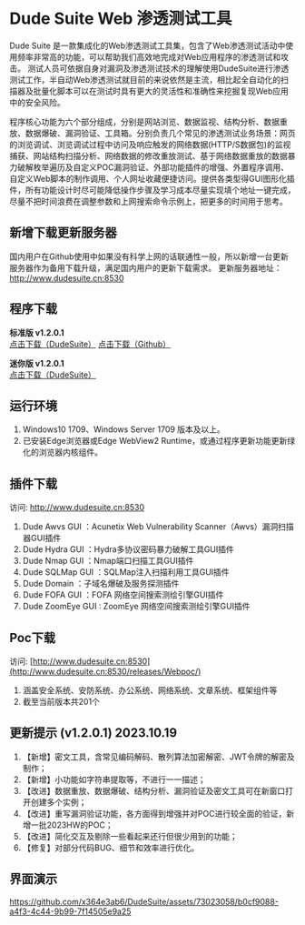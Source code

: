 # Dude Suite Web 渗透测试工具

Dude Suite 是一款集成化的Web渗透测试工具集，包含了Web渗透测试活动中使用频率非常高的功能，可以帮助我们高效地完成对Web应用程序的渗透测试和攻击。
测试人员可依据自身对漏洞及渗透测试技术的理解使用DudeSuite进行渗透测试工作，半自动Web渗透测试就目前的来说依然是主流，相比起全自动化的扫描器及批量化脚本可以在测试时具有更大的灵活性和准确性来挖掘复现Web应用中的安全风险。

程序核心功能为六个部分组成，分别是网站浏览、数据监视、结构分析、数据重放、数据爆破、漏洞验证、工具箱。分别负责几个常见的渗透测试业务场景：网页的浏览调试、浏览调试过程中访问及响应触发的网络数据(HTTP/S数据包)的监视捕获、网站结构扫描分析、网络数据的修改重放测试、基于网络数据重放的数据暴力破解枚举遍历及自定义POC漏洞验证、外部功能插件的增强、外置程序调用、自定义Web脚本的制作调用、个人网址收藏便捷访问。提供各类型得GUI图形化插件，所有功能设计时尽可能降低操作步骤及学习成本尽量实现填个地址一键完成，尽量不把时间浪费在调整参数和上网搜索命令示例上，把更多的时间用于思考。  

## 新增下载更新服务器

国内用户在Github使用中如果没有科学上网的话联通性一般，所以新增一台更新服务器作为备用下载升级，满足国内用户的更新下载需求。
更新服务器地址：http://www.dudesuite.cn:8530

## 程序下载

**标准版 v1.2.0.1**  
[点击下载（DudeSuite）](http://www.dudesuite.cn:8530/releases/1.2.0.1/DudeSuite_Standard_Win.zip)
[点击下载（Github）](https://github.com/x364e3ab6/DudeSuite/releases/download/v1.2.0.1/DudeSuite_Standard_Win.zip) 

**迷你版 v1.2.0.1**  
[点击下载（DudeSuite）](http://www.dudesuite.cn:8530/releases/1.2.0.1/DudeSuite_Lite_Win.zip)

## 运行环境
1. Windows10 1709、Windows Server 1709 版本及以上。  
2. 已安装Edge浏览器或Edge WebView2 Runtime，或通过程序更新功能更新绿化的浏览器内核组件。  

## 插件下载  
访问: [http://www.dudesuite.cn:8530 ](http://www.dudesuite.cn:8530/releases/Plugins/)
1. Dude Awvs GUI ：Acunetix Web Vulnerability Scanner（Awvs）漏洞扫描器GUI插件
2. Dude Hydra GUI ：Hydra多协议密码暴力破解工具GUI插件
3. Dude Nmap GUI ：Nmap端口扫描工具GUI插件
4. Dude SQLMap GUI ：SQLMap注入扫描利用工具GUI插件
5. Dude Domain ：子域名爆破及服务探测插件
6. Dude FOFA GUI ：FOFA 网络空间搜索测绘引擎GUI插件
7. Dude ZoomEye GUI : ZoomEye 网络空间搜索测绘引擎GUI插件

## Poc下载
访问: [http://www.dudesuite.cn:8530](http://www.dudesuite.cn:8530/releases/Webpoc/)
1. 涵盖安全系统、安防系统、办公系统、网络系统、文章系统、框架组件等
2. 截至当前版本共201个

## 更新提示 (v1.2.0.1) 2023.10.19
1. 【新增】密文工具，含常见编码解码、散列算法加密解密、JWT令牌的解密及制作；
2. 【新增】小功能如字符串提取等，不进行一一描述；
3. 【改进】数据重放、数据爆破、结构分析、漏洞验证及密文工具可在新窗口打开创建多个实例；
4. 【改进】重写漏洞验证功能，各方面得到增强并对POC进行较全面的验证，新增一批2023HW的POC；
5. 【改进】简化交互及剔除一些看起来还行但很少用到的功能；
6. 【修复】对部分代码BUG、细节和效率进行优化。

## 界面演示

https://github.com/x364e3ab6/DudeSuite/assets/73023058/b0cf9088-a4f3-4c44-9b99-7f14505e9a25



